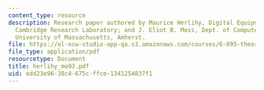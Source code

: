 ```yaml
---
content_type: resource
description: Research paper authored by Maurice Herlihy, Digital Equipment Corporation,
  Cambridge Research Laboratory; and J. Eliot B. Moss, Dept. of Computer Science,
  University of Massachusetts, Amherst.
file: https://ol-ocw-studio-app-qa.s3.amazonaws.com/courses/6-895-theory-of-parallel-systems-sma-5509-fall-2003/edd23e9638c4675cffce1341254837f1_herlihy_mo93.pdf
file_type: application/pdf
resourcetype: Document
title: herlihy_mo93.pdf
uid: edd23e96-38c4-675c-ffce-1341254837f1
---
```

